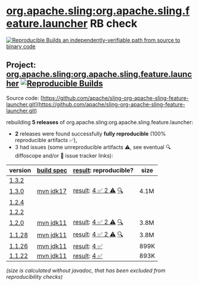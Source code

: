 [org.apache.sling:org.apache.sling.feature.launcher](https://central.sonatype.com/artifact/org.apache.sling/org.apache.sling.feature.launcher/versions) RB check
=======

[![Reproducible Builds](https://reproducible-builds.org/images/logos/rb.svg) an independently-verifiable path from source to binary code](https://reproducible-builds.org/)

## Project: [org.apache.sling:org.apache.sling.feature.launcher](https://central.sonatype.com/artifact/org.apache.sling/org.apache.sling.feature.launcher/versions) [![Reproducible Builds](https://img.shields.io/endpoint?url=https://raw.githubusercontent.com/jvm-repo-rebuild/reproducible-central/master/content/org/apache/sling/org.apache.sling.feature.launcher/badge.json)](https://github.com/jvm-repo-rebuild/reproducible-central/blob/master/content/org/apache/sling/org.apache.sling.feature.launcher/README.md)

Source code: [https://github.com/apache/sling-org-apache-sling-feature-launcher.git](https://github.com/apache/sling-org-apache-sling-feature-launcher.git)

rebuilding **5 releases** of org.apache.sling:org.apache.sling.feature.launcher:
- **2** releases were found successfully **fully reproducible** (100% reproducible artifacts :white_check_mark:),
- 3 had issues (some unreproducible artifacts :warning:, see eventual :mag: diffoscope and/or :memo: issue tracker links):

| version | [build spec](/BUILDSPEC.md) | [result](https://reproducible-builds.org/docs/jvm/): reproducible? | size |
| -- | --------- | ------ | -- |
| [1.3.2](https://central.sonatype.com/artifact/org.apache.sling/org.apache.sling.feature.launcher/1.3.2/pom) | | | |
| [1.3.0](https://central.sonatype.com/artifact/org.apache.sling/org.apache.sling.feature.launcher/1.3.0/pom) | [mvn jdk17](org.apache.sling.feature.launcher-1.3.0.buildspec) | [result](org.apache.sling.feature.launcher-1.3.0.buildinfo): [4 :white_check_mark:  2 :warning:](org.apache.sling.feature.launcher-1.3.0.buildcompare) [:mag:](org.apache.sling.feature.launcher-1.3.0.diffoscope) | 4.1M |
| [1.2.4](https://central.sonatype.com/artifact/org.apache.sling/org.apache.sling.feature.launcher/1.2.4/pom) | | | |
| [1.2.2](https://central.sonatype.com/artifact/org.apache.sling/org.apache.sling.feature.launcher/1.2.2/pom) | | | |
| [1.2.0](https://central.sonatype.com/artifact/org.apache.sling/org.apache.sling.feature.launcher/1.2.0/pom) | [mvn jdk11](org.apache.sling.feature.launcher-1.2.0.buildspec) | [result](org.apache.sling.feature.launcher-1.2.0.buildinfo): [4 :white_check_mark:  2 :warning:](org.apache.sling.feature.launcher-1.2.0.buildcompare) [:mag:](org.apache.sling.feature.launcher-1.2.0.diffoscope) | 3.8M |
| [1.1.28](https://central.sonatype.com/artifact/org.apache.sling/org.apache.sling.feature.launcher/1.1.28/pom) | [mvn jdk11](org.apache.sling.feature.launcher-1.1.28.buildspec) | [result](org.apache.sling.feature.launcher-1.1.28.buildinfo): [4 :white_check_mark:  2 :warning:](org.apache.sling.feature.launcher-1.1.28.buildcompare) [:mag:](org.apache.sling.feature.launcher-1.1.28.diffoscope) | 3.8M |
| [1.1.26](https://central.sonatype.com/artifact/org.apache.sling/org.apache.sling.feature.launcher/1.1.26/pom) | [mvn jdk11](org.apache.sling.feature.launcher-1.1.26.buildspec) | [result](org.apache.sling.feature.launcher-1.1.26.buildinfo): [4 :white_check_mark: ](org.apache.sling.feature.launcher-1.1.26.buildcompare) | 899K |
| [1.1.22](https://central.sonatype.com/artifact/org.apache.sling/org.apache.sling.feature.launcher/1.1.22/pom) | [mvn jdk11](org.apache.sling.feature.launcher-1.1.22.buildspec) | [result](org.apache.sling.feature.launcher-1.1.22.buildinfo): [4 :white_check_mark: ](org.apache.sling.feature.launcher-1.1.22.buildcompare) | 893K |

<i>(size is calculated without javadoc, that has been excluded from reproducibility checks)</i>
